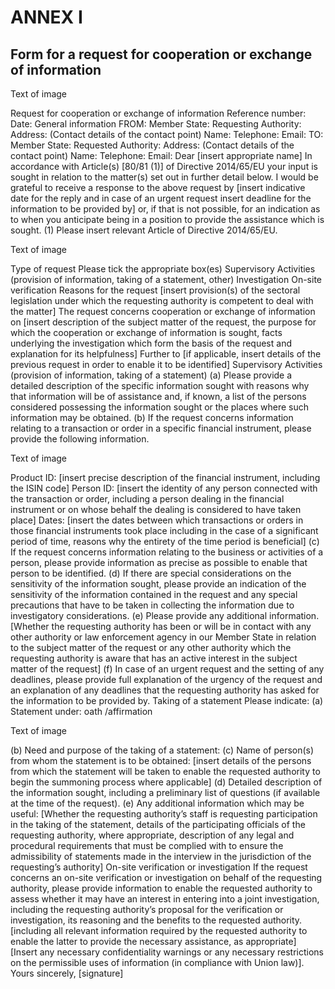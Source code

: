 # ANNEX I

## Form for a request for cooperation or exchange of information



Text of image

Request for cooperation or exchange of information Reference number: Date: General information FROM: Member State: Requesting Authority: Address: (Contact details of the contact point) Name: Telephone: Email: TO: Member State: Requested Authority: Address: (Contact details of the contact point) Name: Telephone: Email: Dear [insert appropriate name] In accordance with Article(s) [80/81 (1)] of Directive 2014/65/EU your input is sought in relation to the matter(s) set out in further detail below. I would be grateful to receive a response to the above request by [insert indicative date for the reply and in case of an urgent request insert deadline for the information to be provided by] or, if that is not possible, for an indication as to when you anticipate being in a position to provide the assistance which is sought. (1) Please insert relevant Article of Directive 2014/65/EU.



Text of image

Type of request Please tick the appropriate box(es) Supervisory Activities (provision of information, taking of a statement, other) Investigation On-site verification Reasons for the request [insert provision(s) of the sectoral legislation under which the requesting authority is competent to deal with the matter] The request concerns cooperation or exchange of information on [insert description of the subject matter of the request, the purpose for which the cooperation or exchange of information is sought, facts underlying the investigation which form the basis of the request and explanation for its helpfulness] Further to [if applicable, insert details of the previous request in order to enable it to be identified] Supervisory Activities (provision of information, taking of a statement) (a) Please provide a detailed description of the specific information sought with reasons why that information will be of assistance and, if known, a list of the persons considered possessing the information sought or the places where such information may be obtained. (b) If the request concerns information relating to a transaction or order in a specific financial instrument, please provide the following information.



Text of image

Product ID: [insert precise description of the financial instrument, including the ISIN code] Person ID: [insert the identity of any person connected with the transaction or order, including a person dealing in the financial instrument or on whose behalf the dealing is considered to have taken place] Dates: [insert the dates between which transactions or orders in those financial instruments took place including in the case of a significant period of time, reasons why the entirety of the time period is beneficial] (c) If the request concerns information relating to the business or activities of a person, please provide information as precise as possible to enable that person to be identified. (d) If there are special considerations on the sensitivity of the information sought, please provide an indication of the sensitivity of the information contained in the request and any special precautions that have to be taken in collecting the information due to investigatory considerations. (e) Please provide any additional information. [Whether the requesting authority has been or will be in contact with any other authority or law enforcement agency in our Member State in relation to the subject matter of the request or any other authority which the requesting authority is aware that has an active interest in the subject matter of the request] (f) In case of an urgent request and the setting of any deadlines, please provide full explanation of the urgency of the request and an explanation of any deadlines that the requesting authority has asked for the information to be provided by. Taking of a statement Please indicate: (a) Statement under: oath /affirmation



Text of image

(b) Need and purpose of the taking of a statement: (c) Name of person(s) from whom the statement is to be obtained: [insert details of the persons from which the statement will be taken to enable the requested authority to begin the summoning process where applicable] (d) Detailed description of the information sought, including a preliminary list of questions (if available at the time of the request). (e) Any additional information which may be useful: [Whether the requesting authority’s staff is requesting participation in the taking of the statement, details of the participating officials of the requesting authority, where appropriate, description of any legal and procedural requirements that must be complied with to ensure the admissibility of statements made in the interview in the jurisdiction of the requesting’s authority] On-site verification or investigation If the request concerns an on-site verification or investigation on behalf of the requesting authority, please provide information to enable the requested authority to assess whether it may have an interest in entering into a joint investigation, including the requesting authority’s proposal for the verification or investigation, its reasoning and the benefits to the requested authority. [including all relevant information required by the requested authority to enable the latter to provide the necessary assistance, as appropriate] [Insert any necessary confidentiality warnings or any necessary restrictions on the permissible uses of information (in compliance with Union law)]. Yours sincerely, [signature]

